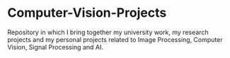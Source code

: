 # Computer-Vision-Projects
Repository in which I bring together my university work, my research projects and my personal projects related to Image Processing, Computer Vision, Signal Processing and AI.
